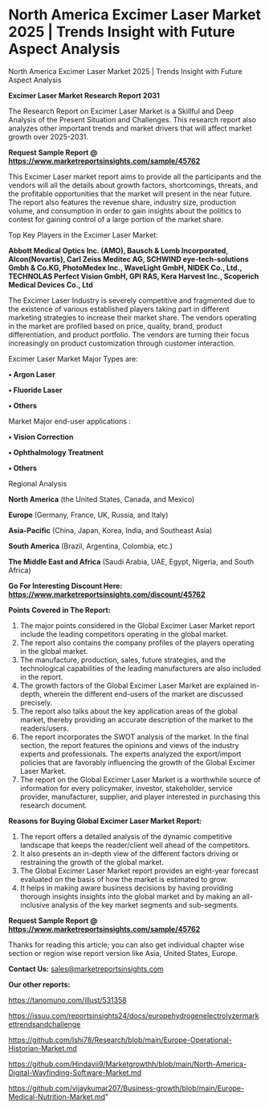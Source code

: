 # North America Excimer Laser Market 2025 | Trends Insight with Future Aspect Analysis
North America Excimer Laser Market 2025 | Trends Insight with Future Aspect Analysis

<strong>Excimer Laser Market Research Report 2031</strong>

The Research Report on Excimer Laser Market is a Skillful and Deep Analysis of the Present Situation and Challenges. This research report also analyzes other important trends and market drivers that will affect market growth over 2025-2031.

<strong>Request Sample Report @ <a href=https://www.marketreportsinsights.com/sample/45762>https://www.marketreportsinsights.com/sample/45762</a></strong>

This Excimer Laser market report aims to provide all the participants and the vendors will all the details about growth factors, shortcomings, threats, and the profitable opportunities that the market will present in the near future. The report also features the revenue share, industry size, production volume, and consumption in order to gain insights about the politics to contest for gaining control of a large portion of the market share.

Top Key Players in the Excimer Laser Market:

<strong>Abbott Medical Optics Inc. (AMO), Bausch & Lomb Incorporated, Alcon(Novartis), Carl Zeiss Meditec AG, SCHWIND eye-tech-solutions Gmbh & Co.KG, PhotoMedex Inc., WaveLight GmbH, NIDEK Co., Ltd., TECHNOLAS Perfect Vision GmbH, GPI RAS, Kera Harvest Inc., Scoperich Medical Devices Co., Ltd</strong>

The Excimer Laser Industry is severely competitive and fragmented due to the existence of various established players taking part in different marketing strategies to increase their market share. The vendors operating in the market are profiled based on price, quality, brand, product differentiation, and product portfolio. The vendors are turning their focus increasingly on product customization through customer interaction.

Excimer Laser Market Major Types are:

<strong>•  Argon Laser

•  Fluoride Laser

•  Others</strong>

Market Major end-user applications :

<strong>•  Vision Correction

•  Ophthalmology Treatment

•  Others</strong>

Regional Analysis

</u><strong><b>North America</b></strong> (the United States, Canada, and Mexico)

<strong><b>Europe </b></strong>(Germany, France, UK, Russia, and Italy)

<strong><b>Asia-Pacific</b></strong> (China, Japan, Korea, India, and Southeast Asia)

<strong><b>South America</b></strong> (Brazil, Argentina, Colombia, etc.)

<strong><b>The Middle East and Africa</b></strong> (Saudi Arabia, UAE, Egypt, Nigeria, and South Africa)

<strong>Go For Interesting Discount Here: <a href=https://www.marketreportsinsights.com/discount/45762>https://www.marketreportsinsights.com/discount/45762</a></strong>

<strong>Points Covered in The Report:</strong>
<ol>
  <li>The major points considered in the Global Excimer Laser Market report include the leading competitors operating in the global market.</li>
  <li>The report also contains the company profiles of the players operating in the global market.</li>
  <li>The manufacture, production, sales, future strategies, and the technological capabilities of the leading manufacturers are also included in the report.</li>
  <li>The growth factors of the Global Excimer Laser Market are explained in-depth, wherein the different end-users of the market are discussed precisely.</li>
  <li>The report also talks about the key application areas of the global market, thereby providing an accurate description of the market to the readers/users.</li>
  <li>The report incorporates the SWOT analysis of the market. In the final section, the report features the opinions and views of the industry experts and professionals. The experts analyzed the export/import policies that are favorably influencing the growth of the Global Excimer Laser Market.</li>
  <li>The report on the Global Excimer Laser Market is a worthwhile source of information for every policymaker, investor, stakeholder, service provider, manufacturer, supplier, and player interested in purchasing this research document.</li>
</ol>
<strong>Reasons for Buying Global Excimer Laser Market Report:</strong>

<ol>
  <li>The report offers a detailed analysis of the dynamic competitive landscape that keeps the reader/client well ahead of the competitors.</li>
  <li>It also presents an in-depth view of the different factors driving or restraining the growth of the global market.</li>
  <li>The Global Excimer Laser Market report provides an eight-year forecast evaluated on the basis of how the market is estimated to grow.</li>
  <li>It helps in making aware business decisions by having providing thorough insights insights into the global market and by making an all-inclusive analysis of the key market segments and sub-segments.</li>
</ol>
<strong>Request Sample Report @ <a href=https://www.marketreportsinsights.com/sample/45762>https://www.marketreportsinsights.com/sample/45762</a></strong>


Thanks for reading this article; you can also get individual chapter wise section or region wise report version like Asia, United States, Europe.

<strong>Contact Us:</strong>
sales@marketreportsinsights.com

<strong>Our other reports:</strong>

<a href=https://tanomuno.com/illust/531358>https://tanomuno.com/illust/531358</a>

<a href=https://issuu.com/reportsinsights24/docs/europehydrogenelectrolyzermarkettrendsandchallenge>https://issuu.com/reportsinsights24/docs/europehydrogenelectrolyzermarkettrendsandchallenge</a>

<a href=https://github.com/Ishi78/Research/blob/main/Europe-Operational-Historian-Market.md>https://github.com/Ishi78/Research/blob/main/Europe-Operational-Historian-Market.md</a>

<a href=https://github.com/Hindavii9/Marketgrowthh/blob/main/North-America-Digital-Wayfinding-Software-Market.md>https://github.com/Hindavii9/Marketgrowthh/blob/main/North-America-Digital-Wayfinding-Software-Market.md</a>

<a href=https://github.com/vijaykumar207/Business-growth/blob/main/Europe-Medical-Nutrition-Market.md>https://github.com/vijaykumar207/Business-growth/blob/main/Europe-Medical-Nutrition-Market.md</a>"
